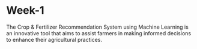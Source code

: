 # Week-1
The Crop &amp; Fertilizer Recommendation System using Machine Learning is an innovative tool that aims to assist farmers in making informed decisions to enhance their agricultural practices. 
